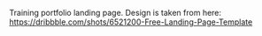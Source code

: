 Training portfolio landing page.
Design is taken from here: https://dribbble.com/shots/6521200-Free-Landing-Page-Template
